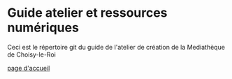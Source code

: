 # Guide atelier et ressources numériques
Ceci est le répertoire git du guide de l'atelier de création de la Mediathèque de Choisy-le-Roi

[page d'accueil](https://darkbeanbbq.github.io/guide-atelier/)
